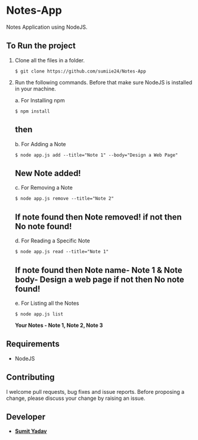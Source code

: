 # Notes-App
Notes Application using NodeJS.

## To Run the project
1. Clone all the files in a folder.
  
    ```
    $ git clone https://github.com/sumiie24/Notes-App
    ```
2. Run the following commands. Before that make sure NodeJS is installed in your machine.  
    
    a. For Installing npm
    ``` 
    $ npm install 
    ```
    then 
    -----------------------------------------------------------
    
    b. For Adding a Note
    ``` 
    $ node app.js add --title="Note 1" --body="Design a Web Page" 
    ``` 
    **New Note added!**
    ------------------------------------------------------------
    
    c. For Removing a Note
    ``` 
    $ node app.js remove --title="Note 2" 
    ``` 
    If note found then **Note removed!** if not then **No note found!** 
    ------------------------------------------------------------
    
    d. For Reading a Specific Note
    ``` 
    $ node app.js read --title="Note 1" 
    ```
    If note found then **Note name- Note 1 & Note body- Design a web page** if not then **No note found!**
    ------------------------------------------------------------
    
    e. For Listing all the Notes
    ``` 
    $ node app.js list 
    ``` 
    **Your Notes - Note 1, Note 2, Note 3** 
    
    
## Requirements
* NodeJS


## Contributing
I welcome pull requests, bug fixes and issue reports. Before proposing a change, please discuss your change by raising an issue.


## Developer 
* **[Sumit Yadav](https://www.linkedin.com/in/sumiie24/)**

